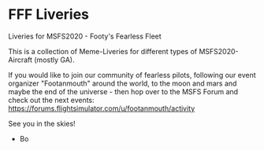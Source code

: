 # FFF Liveries
Liveries for MSFS2020 - Footy's Fearless Fleet

This is a collection of Meme-Liveries for different types of MSFS2020-Aircraft (mostly GA). 

If you would like to join our community of fearless pilots, following our event organizer "Footanmouth" around the world, to the moon and mars and maybe the end of the universe - then hop over to the MSFS Forum and check out the next events:
https://forums.flightsimulator.com/u/footanmouth/activity

See you in the skies!

- Bo